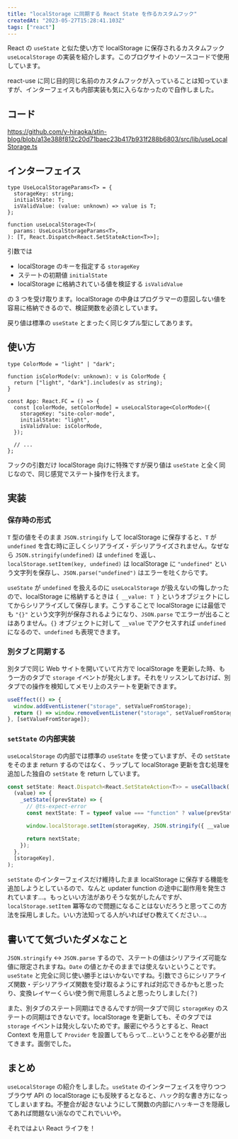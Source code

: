 ```yaml
---
title: "localStorage に同期する React State を作るカスタムフック"
createdAt: "2023-05-27T15:28:41.103Z"
tags: ["react"]
---
```


React の `useState` と似た使い方で localStorage に保存されるカスタムフック `useLocalStorage` の実装を紹介します。このブログサイトのソースコードで使用しています。

react-use に同じ目的同じ名前のカスタムフックが入っていることは知っていますが、インターフェイスも内部実装も気に入らなかったので自作しました。

## コード

https://github.com/y-hiraoka/stin-blog/blob/a13e388f812c20d71baec23b417b931f288b6803/src/lib/useLocalStorage.ts

## インターフェイス

```tsx
type UseLocalStorageParams<T> = {
  storageKey: string;
  initialState: T;
  isValidValue: (value: unknown) => value is T;
};

function useLocalStorage<T>(
  params: UseLocalStorageParams<T>,
): [T, React.Dispatch<React.SetStateAction<T>>];
```

引数では

- localStorage のキーを指定する `storageKey`
- ステートの初期値 `initialState`
- localStorage に格納されている値を検証する `isValidValue`

の 3 つを受け取ります。localStorage の中身はプログラマーの意図しない値を容易に格納できるので、検証関数を必須としています。

戻り値は標準の `useState` とまったく同じタプル型にしてあります。

## 使い方

```tsx
type ColorMode = "light" | "dark";

function isColorMode(v: unknown): v is ColorMode {
  return ["light", "dark"].includes(v as string);
}

const App: React.FC = () => {
  const [colorMode, setColorMode] = useLocalStorage<ColorMode>({
    storageKey: "site-color-mode",
    initialState: "light",
    isValidValue: isColorMode,
  });

  // ...
};
```

フックの引数だけ localStorage 向けに特殊ですが戻り値は `useState` と全く同じなので、同じ感覚でステート操作を行えます。

## 実装

### 保存時の形式

`T` 型の値をそのまま `JSON.stringify` して localStorage に保存すると、`T` が `undefined` を含む時に正しくシリアライズ・デシリアライズされません。なぜなら `JSON.stringify(undefined)` は `undefined` を返し、`localStorage.setItem(key, undefined)` は localStorage に `"undefined"` という文字列を保存し、`JSON.parse("undefined")` はエラーを吐くからです。

`useState` が `undefined` を扱えるのに `useLocalStorage` が扱えないの悔しかったので、localStorage に格納するときは `{ __value: T }` というオブジェクトにしてからシリアライズして保存します。こうすることで localStorage には最低でも `"{}"` という文字列が保存されるようになり、`JSON.parse` でエラーが出ることはありません。`{}` オブジェクトに対して `__value` でアクセスすれば `undefined` になるので、`undefined` も表現できます。

### 別タブと同期する

別タブで同じ Web サイトを開いていて片方で localStorage を更新した時、もう一方のタブで `storage` イベントが発火します。それをリッスンしておけば、別タブでの操作を検知してメモリ上のステートを更新できます。

```ts
useEffect(() => {
  window.addEventListener("storage", setValueFromStorage);
  return () => window.removeEventListener("storage", setValueFromStorage);
}, [setValueFromStorage]);
```

### `setState` の内部実装

`useLocalStorage` の内部では標準の `useState` を使っていますが、その `setState` をそのまま return するのではなく、ラップして localStorage 更新を含む処理を追加した独自の `setState` を return しています。

```ts
const setState: React.Dispatch<React.SetStateAction<T>> = useCallback(
  (value) => {
    _setState((prevState) => {
      // @ts-expect-error
      const nextState: T = typeof value === "function" ? value(prevState) : value;

      window.localStorage.setItem(storageKey, JSON.stringify({ __value: nextState }));

      return nextState;
    });
  },
  [storageKey],
);
```

`setState` のインターフェイスだけ維持したまま localStorage に保存する機能を追加しようとしているので、なんと updater function の途中に副作用を発生されています…。もっといい方法がありそうな気がしたんですが、`localStorage.setItem` 冪等なので問題になることはないだろうと思ってこの方法を採用しました。いい方法知ってる人がいればぜひ教えてください…。

## 書いてて気づいたダメなこと

`JSON.stringify` ↔ `JSON.parse` するので、ステートの値はシリアライズ可能な値に限定されますね。`Date` の値とかそのままでは使えないということです。`useState` と完全に同じ使い勝手とはいかないですね。引数でさらにシリアライズ関数・デシリアライズ関数を受け取るようにすれば対応できるかもと思ったり、変換レイヤーくらい使う側で用意しろよと思ったりしました(？)

また、別タブのステート同期はできるんですが同一タブで同じ `storageKey` のステートの同期はできないです。localStorage を更新しても、そのタブでは `storage` イベントは発火しないためです。厳密にやろうとすると、React Context を用意して `Provider` を設置してもらって…ということをやる必要が出てきます。面倒でした。

## まとめ

`useLocalStorage` の紹介をしました。`useState` のインターフェイスを守りつつブラウザ API の localStorage にも反映するとなると、ハック的な書き方になってしまいますね。不整合が起きないようにして関数の内部にハッキーさを隠蔽してあれば問題ない派なのでこれでいいや。

それではよい React ライフを！
